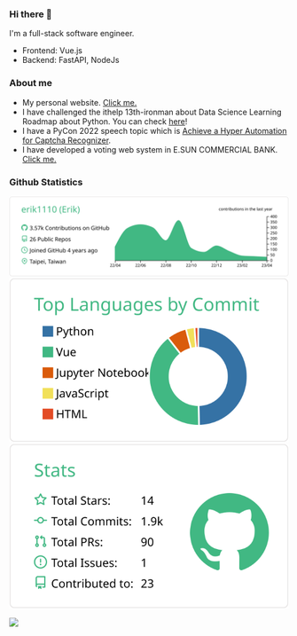 ### Hi there 👋

I'm a full-stack software engineer.
- Frontend: Vue.js
- Backend: FastAPI, NodeJs

<!--
**erik1110/erik1110** is a ✨ _special_ ✨ repository because its `README.md` (this file) appears on your GitHub profile.

Here are some ideas to get you started:

- 🔭 I’m currently working on ...
- 🌱 I’m currently learning ...
- 👯 I’m looking to collaborate on ...
- 🤔 I’m looking for help with ...
- 💬 Ask me about ...
- 📫 How to reach me: ...
- 😄 Pronouns: ...
- ⚡ Fun fact: ...
-->
### About me 
- My personal website. [Click me.](https://erik1110.github.io/my-website/)
- I have challenged the ithelp 13th-ironman about Data Science Learning Roadmap about Python. You can check [here](https://ithelp.ithome.com.tw/users/20114380/ironman/3998)!
- I have a PyCon 2022 speech topic which is [Achieve a Hyper Automation for Captcha Recognizer](https://youtu.be/oD-FT_33yW4).
- I have developed a voting web system in E.SUN COMMERCIAL BANK. [Click me.](https://github.com/esun-ai/voting_system)


### Github Statistics
![](https://raw.githubusercontent.com/erik1110/erik1110/main/profile-summary-card-output/vue/0-profile-details.svg)
![](https://raw.githubusercontent.com/erik1110/erik1110/main/profile-summary-card-output/vue/2-most-commit-language.svg)
![](https://raw.githubusercontent.com/erik1110/erik1110/main/profile-summary-card-output/vue/3-stats.svg)

![](https://visitor-badge.glitch.me/badge?page_id=erik1110/erik1110)

